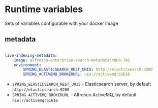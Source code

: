 # Runtime variables

Sets of variables configurable with your docker image

## metadata

```yaml

live-indexing-metadata:
    image: alfresco-enterprise-search-metadata:YOUR-TAG
    environment:
        SPRING_ELASTICSEARCH_REST_URIS: http://elasticsearch:9200
        SPRING_ACTIVEMQ_BROKERURL: nio://activemq:61616

```

- `SPRING_ELASTICSEARCH_REST_URIS` - Elasticsearch server, by default `http://elasticsearch:9200`
- `SPRING_ACTIVEMQ_BROKERURL` - Alfresco ActiveMQ, by default `nio://activemq:61616`
